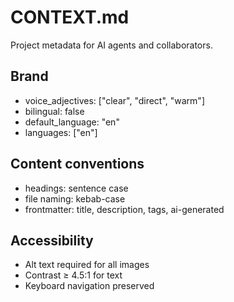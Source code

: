 # CONTEXT.md

Project metadata for AI agents and collaborators.

## Brand
- voice_adjectives: ["clear", "direct", "warm"]
- bilingual: false
- default_language: "en"
- languages: ["en"]

## Content conventions
- headings: sentence case
- file naming: kebab-case
- frontmatter: title, description, tags, ai-generated

## Accessibility
- Alt text required for all images
- Contrast ≥ 4.5:1 for text
- Keyboard navigation preserved
